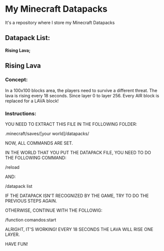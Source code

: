 # My Minecraft Datapacks
It's a repository where I store my Minecraft Datapacks

## Datapack List:

#### Rising Lava;


## Rising Lava

### Concept:
In a 100x100 blocks area, the players need to survive a different threat. The lava is rising every 18 seconds. Since layer 0 to layer 256. Every AIR block is replaced for a LAVA block!

### Instructions:
YOU NEED TO EXTRACT THIS FILE IN THE FOLLOWING FOLDER:

.minecraft/saves/[your world]/datapacks/

NOW, ALL COMMANDS ARE SET. 

IN THE WORLD THAT YOU PUT THE DATAPACK FILE, YOU NEED TO DO THE FOLLOWING COMMAND:

/reload

AND:

/datapack list

IF THE DATAPACK ISN'T RECOGNIZED BY THE GAME, TRY TO DO THE PREVIOUS STEPS AGAIN.

OTHERWISE, CONTINUE WITH THE FOLLOWIG:

/function comandos:start

ALRIGHT, IT'S WORKING! EVERY 18 SECONDS THE LAVA WILL RISE ONE LAYER.

HAVE FUN!

